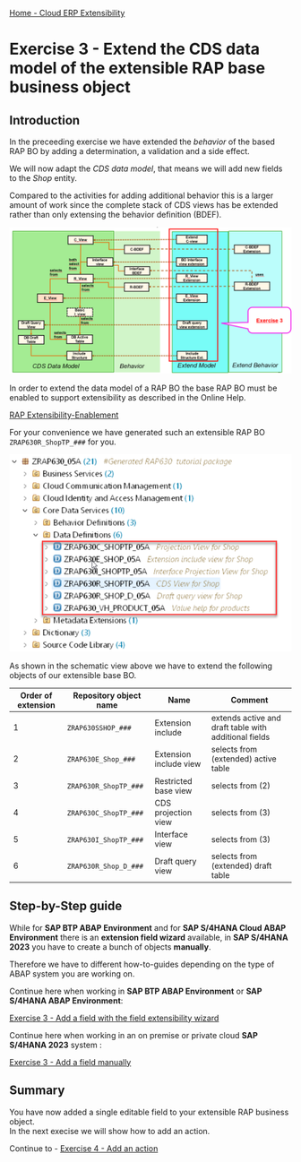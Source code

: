 [Home - Cloud ERP Extensibility](../../../../#exercises)  

# Exercise 3 - Extend the CDS data model of the extensible RAP base business object  

## Introduction  

In the preceeding exercise we have extended the _behavior_ of the based RAP BO by adding a determination, a validation and a side effect. 

We will now adapt the _CDS data model_, that means we will add new fields to the _Shop_ entity. 

Compared to the activities for adding additional behavior this is a larger amount of work since the complete stack of CDS views has be extended rather than only extensing the behavior definition (BDEF).

![Overview](images/ex3_01_overview_RAP630.png)

In order to extend the data model of a RAP BO the base RAP BO must be enabled to support extensibility as described in the Online Help.  

[RAP Extensibility-Enablement](https://help.sap.com/docs/abap-cloud/abap-rap/rap-extensibility-enablement)

For your convenience we have generated such an extensible RAP BO `ZRAP630R_ShopTP_###` for you.

![objects_to_be_extended](images/ex3_03_040_overview_of_obj_to_be_extended.png)   

As shown in the schematic view above we have to extend the following objects of our extensible base BO.
  
Order of extension | Repository object name | Name           | Comment  
-------- | ---------------------- | ------------------------ | -----------------------------------------------------   
1        | `ZRAP630SSHOP_###`     | Extension include        | extends active and draft table with additional fields    
2        | `ZRAP630E_Shop_###`    | Extension include view   | selects from (extended) active table   
3        | `ZRAP630R_ShopTP_###`  | Restricted base view     | selects from (2)   
4        | `ZRAP630C_ShopTP_###`  | CDS projection view      | selects from (3)   
5        | `ZRAP630I_ShopTP_###`  | Interface view           | selects from (3)   
6        | `ZRAP630R_Shop_D_###`  | Draft query view         | selects from (extended) draft table   


## Step-by-Step guide

While for **SAP BTP ABAP Environment** and for **SAP S/4HANA Cloud ABAP Environment** there is an **extension field wizard** available, in **SAP S/4HANA 2023** you have to create a bunch of objects **manually**.  

Therefore we have to different how-to-guides depending on the type of ABAP system you are working on.

Continue here when working in **SAP BTP ABAP Environment** or **SAP S/4HANA ABAP Environment**:  

[Exercise 3 - Add a field with the field extensibility wizard ](../ex3/README_ABAP_ENVIRONMENT.md)


Continue here when working in an on premise or private cloud **SAP S/4HANA 2023** system :

[Exercise 3 - Add a field manually ](../ex3/README_2023.md)


## Summary

You have now added a single editable field to your extensible RAP business object.   
In the next execise we will show how to add an action. 

Continue to - [Exercise 4 - Add an action ](../ex4/README.md)



